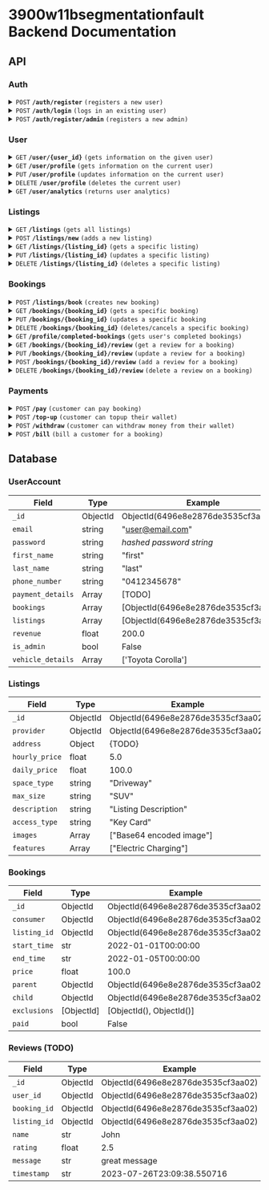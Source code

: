 # 3900w11bsegmentationfault Backend Documentation

## API

### Auth

<details>
  <summary><code>POST</code> <code><b>/auth/register</b></code> <code>(registers a new user)</code></summary>

##### Parameters

> | name             | type | data type | description   |
> |------------------|------|-----------|---------------|
> | Register Details | body | Object    | New User data |
>
> Register Details:
> ```
> {
>     "email": "example@email.com",
>     "password": "example_password"
>     "first_name": "example_first"
>     "last_name": "example_last"
>     "phone_number": "0412345678"
> }
> ```

##### Responses

> | http code | response                      |
> |-----------|-------------------------------|
> | `200`     | `{ "token": str(ObjectId) }`  |
> | `400`     | `{ "error": "_ is required"}` |

</details>

<details>
  <summary><code>POST</code> <code><b>/auth/login</b></code> <code>(logs in an existing user)</code></summary>

##### Parameters

> | name          | type | data type | description     |
> |---------------|------|-----------|-----------------|
> | Login Details | body | Object    | Login User data |
>
> Login Details:
> ```
> {
>     "email": "example@email.com",
>     "password": "example_password"
> }
> ```

##### Responses

> | http code | response                                  |
> |-----------|-------------------------------------------|
> | `200`     | `{ "token": str(ObjectId) }`              |
> | `400`     | `{ "error": "Invalid email or password"}` |

</details>

<details>
  <summary><code>POST</code> <code><b>/auth/register/admin</b></code> <code>(registers a new admin)</code></summary>

##### Parameters

> | name             | type | data type | description   |
> |------------------|------|-----------|---------------|
> | Register Details | body | Object    | New User data |
>
> Register Details:
> ```
> {
>     "email": "example@email.com",
>     "password": "example_password"
>     "first_name": "example_first"
>     "last_name": "example_last"
>     "phone_number": "0412345678"
> }
> ```

##### Responses

> | http code | response                      |
> |-----------|-------------------------------|
> | `200`     | `{ "token": str(ObjectId) }`  |
> | `400`     | `{ "error": "_ is required"}` |

</details>

### User

<details>
  <summary><code>GET</code> <code><b>/user/{user_id}</b></code> <code>(gets information on the given user)</code></summary>

##### Parameters

> | name      | type | data type | description   |
> |-----------|------|-----------|---------------|
> | `user_id` | path | string    | User ObjectId |

##### Responses

> | http code | response                        |
> |-----------|---------------------------------|
> | `200`     | User Data Object                |
> | `400`     | `{ "error": "Invalid user id"}` |
>
> User Data Object:
> ```
> {
>     "_id": "6496e8e2876de3535cf3aa02",
>     "bookings": [],
>     "email": "example@gmail.com",
>     "first_name": "example_first",
>     "last_name": "example_last",
>     "listings": [],
>     "phone_number": "0412345678",
>     "vehicle_details": [],
>     "payment_details": [],
>     "reviews": [],
>     "revenue": 0,
>     "is_admin": False,
>     "rating": 5.0,
> }
> ```

</details>

<details>
  <summary><code>GET</code> <code><b>/user/profile</b></code> <code>(gets information on the current user)</code></summary>

##### Parameters

> | name            | type   | data type | description      |
> |-----------------|--------|-----------|------------------|
> | `Authorization` | header | string    | "Bearer {token}" |

##### Responses

> | http code | response         |
> |-----------|------------------|
> | `200`     | User Data Object |
> | `401`     | `Unauthorized`   |
>
> User Data Object:
> ```
> {
>     "_id": "6496e8e2876de3535cf3aa02",
>     "bookings": [],
>     "email": "example@gmail.com",
>     "first_name": "example_first",
>     "last_name": "example_last",
>     "payment_details": {
>       TODO
>     },
>     "listings": [],
>     "phone_number": [
>         "0412345678"
>     ],
>     "reviews": [],
>     "revenue": 0,
>     "rating": 5.0,
> }
> ```

</details>

<details>
  <summary><code>PUT</code> <code><b>/user/profile</b></code> <code>(updates information on the current user)</code></summary>

##### Parameters

> | name            | type   | data type | description               |
> |-----------------|--------|-----------|---------------------------|
> | `Authorization` | header | string    | "Bearer {token}"          |
> | Update Info     | body   | object    | Information to be updated |
>
> Update Info Example:
> ```
> {
>     "first_name": "new_first_name",
>     "last_name": "new_last_name"
> }
> ```
> _Note: for array typed fields, you must send the whole array to update_

##### Responses

> | http code | response                                       |
> |-----------|------------------------------------------------|
> | `200`     | `{}`                                           |
> | `401`     | `Unauthorized`                                 |
> | `400`     | `{ "error": "Cannot update <key>" }`           |
> | `400`     | `{ "error": "Invalid update key" }`            |
> | `400`     | `{ "error": "Update value has invalid type" }` |

</details>

<details>
  <summary><code>DELETE</code> <code><b>/user/profile</b></code> <code>(deletes the current user)</code></summary>

##### Parameters

> | name            | type   | data type | description               |
> |-----------------|--------|-----------|---------------------------|
> | `Authorization` | header | string    | "Bearer {token}"          |

##### Responses

> | http code | response                                       |
> |-----------|------------------------------------------------|
> | `200`     | `{}`                                           |
> | `401`     | `Unauthorized`                                 |

</details>

<details>
  <summary><code>GET</code> <code><b>/user/analytics</b></code> <code>(returns user analytics)</code></summary>

##### Parameters

> | name            | type   | data type | description               |
> |-----------------|--------|-----------|---------------------------|
> | `Authorization` | header | string    | "Bearer {token}"          |

##### Responses

> | http code | response                                       |
> |-----------|------------------------------------------------|
> | `200`     | `Analytics Body`                               |
> | `401`     | `Unauthorized`                                 |
>
> Update Info Example:
> ```
> {
>     "monthly_revenue": [{
>         "month": 1,
>         "revenue": 100.0
>     }],
>     "bookings_per_listing": [{
>         "listing_id": ObjectId(),
>         "bookings": 2
>     }],
>     "total_bookings": 3
> }
> ```
</details>

### Listings

<details>
  <summary><code>GET</code> <code><b>/listings</b></code> <code>(gets all listings)</code></summary>

##### Parameters

> | name   | type   | data type | description |
> |--------|--------|-----------|-------------|
> | `None` |        |           |             |

##### Responses

> | http code | response                         |
> |-----------|----------------------------------|
> | `200`     | `{ "listings": Listings Array }` |
>
> Listing Details:
> ```
> {
>    listing_id: ....
>    address: {
>        "formatted_address": "Sydney NSW, Australia",
>        "streetNumber": "",
>        "street": "",
>        "city": "",
>        "state": "NSW",
>        "postcode": "",
>        "country": "Australia",
>        "lat": -33.8688197,
>        "lng": 151.2092955,
>        "place_id": "ChIJP3Sa8ziYEmsRUKgyFmh9AQM"
>    },
>    type: 'Carport / Driveway / Garage / Parking Lot',
>    max_vehicle_size: 'Bike / Hatchback / Sedan / 4WD/SUV / Van / Truck',
>    access_type: 'None / Boom Gate / Key / Passcode / Permit / Remote / Ticket / Swipe Card',
>    ev_charging: true / false,
>    description: 'This is a description',
>    instructions: 'This is the instructions',
>    casual_booking: true / false,
>    monthly_booking: true / false,
>    pricing: {
>        "hourly_rate": 100,
>        "monthly_rate": 1000,
>    }
>    photos: [image1, image2, image3]
>    "availability": {
>        "is_24_7": true / false,
>        "start_time": "08:00",
>        "end_time": "17:00",
>        "available_days": ["Monday", "Tuesday", "Wednesday", "Thursday", "Friday", "Saturday", "Sunday"]
>    }
>    "safety_features": ["CCTV", "On-site security", "Well lit"],
>    "amenities": ["Restrooms", "Nearby shopping", "Charging station"],
>    "rating": 0.5,
>    "reviews": [
>        {
>            "_id": ...,
>            "user_id": ...,
>            "booking_id": ...,
>            "listing_id": ...,
>            "name": John,
>            "rating": 2.5,
>            "message": "this is my review",
>            "timestamp": "2023-07-26T23:09:38.550716",
>        }
>    ]
> }
> ```

</details>

<details>
  <summary><code>POST</code> <code><b>/listings/new</b></code> <code>(adds a new listing)</code></summary>

##### Parameters

> | name             | type   | data type | description      |
> |------------------|--------|-----------|------------------|
> | `Authorization`  | header | string    | "Bearer {token}" |
> | New Listing Info | body   | object    | Listing Object   |
>
> Update Info Example:
> ```
> {
>     "address": {
>         TODO
>     },
>     "price": 100,
>     "space_type": "Driveway",
>     "max_size": "SUV",
>     "description": "Listing Description",
>     "access_type": "Key Card",
>     "images": [
>         "Base64 Encoded Image"
>     ],
>     "features": [
>         "Electric Vehicle Charging"
>     ],
> }
> ```

##### Responses

> | http code | response                                   |
> |-----------|--------------------------------------------|
> | `200`     | `{}`                                       |
> | `401`     | `Unauthorized`                             |
> | `400`     | `{ "error": "Valid <field> is required" }` |

</details>

<details>
  <summary><code>GET</code> <code><b>/listings/{listing_id}</b></code> <code>(gets a specific listing)</code></summary>

##### Parameters

> | name         | type  | data type     | description      |
> |--------------|-------|---------------|------------------|
> | `listing_id` | path  | str(ObjectId) | Listing ObjectId |

##### Responses

> | http code | response                            |
> |-----------|-------------------------------------|
> | `200`     | Listing Information Object          |
> | `401`     | `Unauthorized`                      |
> | `400`     | `{ "error": "Invalid listing id" }` |
>
> Listing Info Example:
> ```
> {
>     "_id": str(ObjectId())
>     "provider": str(ObjectId())
>     "address": {
>         TODO
>     },
>     "hourly_price": 5,
>     "daily_price": 120,
>     "space_type": "Driveway",
>     "max_size": "SUV",
>     "description": "Listing Description",
>     "access_type": "Key Card",
>     "images": [
>         "Base64 Encoded Image"
>     ],
>     "features": [
>         "Electric Vehicle Charging"
>     ],
>    "rating": 0.5,
>    "reviews": [
>        {
>            "_id": ...,
>            "user_id": ...,
>            "booking_id": ...,
>            "listing_id": ...,
>            "name": John,
>            "rating": 2.5,
>            "message": "this is my review",
>            "timestamp": "2023-07-26T23:09:38.550716",
>        }
>    ]
> }
> ```

</details>

<details>
  <summary><code>PUT</code> <code><b>/listings/{listing_id}</b></code> <code>(updates a specific listing)</code></summary>

##### Parameters

> | name         | type  | data type     | description      |
> |--------------|-------|---------------|------------------|
> | `listing_id` | path  | str(ObjectId) | Listing ObjectId |
> | Update Info  | body  | Object        | Updating Object  |
>
> Update Info Example:
> ```
> {
>     "daily_price": 6,
>     "space_type": "Garage",
> }
> ```
> _Note: for array typed fields, you must send the whole array to update_

##### Responses

> | http code | response                            |
> |-----------|-------------------------------------|
> | `200`     | `{}`                                |
> | `401`     | `Unauthorized`                      |
> | `400`     | `{ "error": "Invalid listing id" }` |

</details>

<details>
  <summary><code>DELETE</code> <code><b>/listings/{listing_id}</b></code> <code>(deletes a specific listing)</code></summary>

##### Parameters

> | name         | type  | data type     | description      |
> |--------------|-------|---------------|------------------|
> | `listing_id` | path  | str(ObjectId) | Listing ObjectId |

##### Responses

> | http code | response       |
> |-----------|----------------|
> | `200`     | `{}`           |
> | `401`     | `Unauthorized` |

</details>

### Bookings

<details>
  <summary><code>POST</code> <code><b>/listings/book</b></code> <code>(creates new booking)</code></summary>

##### Parameters

> | name             | type | data type | description      |
> |------------------|------|-----------|------------------|
> | Booking Details  | body | Object    | New booking data |
>
> Booking Details:
> ```
> {
>     "consumer": ObjectId(6496e8e2876de3535cf3aa02)
>     "listing_id": ObjectId(6496e8e2876de3535cf3aa02)
>     "start_time": '2022-01-01T00:00:00'
>     "end_time": '2022-01-23T00:00:00'
>     "price": 100.0,
>     "recurring": '' or 'daily' or 'weekly' or 'biweekly' or 'monthly'
> }
> ```

##### Responses

> | http code | response                          |
> |-----------|-----------------------------------|
> | `200`     | `{ "token": str(ObjectId) }`      |
> | `400`     | `{ "error": "_ is required"}`     |
> | `400`     | `{ "error": "Invalid time slot"}` |

</details>

<details>
  <summary><code>GET</code> <code><b>/bookings/{booking_id}</b></code> <code>(gets a specific booking)</code></summary>

##### Parameters

> | name         | type  | data type     | description      |
> |--------------|-------|---------------|------------------|
> | `booking_id` | path  | str(ObjectId) | Booking ObjectId |

##### Responses

> | http code | response                            |
> |-----------|-------------------------------------|
> | `200`     | Booking Information Object          |
> | `401`     | `Unauthorized`                      |
> | `400`     | `{ "error": "Invalid booking id" }` |
>
> Booking Info Example:
>
> ``` Python
> {
>     "_id": str(ObjectId())
>     "consumer": str(ObjectId())
>     "listing_id": str(ObjectId())
>     "start_time": '2022-01-01T00:00:00'
>     "end_time": '2022-01-23T00:00:00'
>     "price": 100.0
>     "parent": str(ObjectId())
>     "child": str(ObjectId())
>     "exclusions": [ObjectId(), ObjectId()]
> }
> ```
>
</details>

<details>
  <summary><code>PUT</code> <code><b>/bookings/{booking_id}</b></code> <code>(updates a specific booking</code></summary>

##### PARAMETERS

> | name         | type  | data type     | description      |
> |--------------|-------|---------------|------------------|
> | `booking_id` | path  | str(ObjectId) | Booking ObjectId |
> | Update Info  | body  | Object        | Updating Object  |
>
> Update Info Example:
>
> ``` Python
> {
>     "price": 200.0
>     "start_time": '2022-01-01T00:00:00'
>     "end_time": '2022-01-03T02:00:00'
> }
> ```

##### Responses

> | http code | response                            |
> |-----------|-------------------------------------|
> | `200`     | `{ 'booking_id': ObjectId() }`      |
> | `401`     | `Unauthorized`                      |
> | `400`     | `{ "error": "Invalid _" }`          |

</details>

<details>
  <summary><code>DELETE</code> <code><b>/bookings/{booking_id}</b></code> <code>(deletes/cancels a specific booking)</code></summary>

##### Parameters

> | name         | type  | data type     | description      |
> |--------------|-------|---------------|------------------|
> | `booking_id` | path  | str(ObjectId) | Booking ObjectId |
> | `data`       | json  | string        | see example      |
>
> Data Info Example:
>
> ``` Python
> {
>       "start_time": '2022-01-01T10:00:00',
>       "end_time": '2022-01-01T11:00:00,
>       "type": 'single' or 'future'
> }
> ```
>
> Type - user wants to either delete a single or future instance

##### Responses

> | http code | response       |
> |-----------|----------------|
> | `200`     | `{}`           |
> | `401`     | `Unauthorized` |

</details>

<details>
  <summary><code>GET</code> <code><b>/profile/completed-bookings</b></code> <code>(gets user's completed bookings)</code></summary>

##### Parameters

> | name            | type   | data type | description               |
> |-----------------|--------|-----------|---------------------------|
> | `Authorization` | header | string    | "Bearer {token}"          |

##### Responses

> | http code | response                    |
> |-----------|-----------------------------|
> | `200`     | `{}` or `[{booking_infos}]` |

</details>

<details>
  <summary><code>GET</code> <code><b>/bookings/{booking_id}/review</b></code> <code>(get a review for a booking)</code></summary>

##### Parameters

> | name         | type  | data type     | description      |
> |--------------|-------|---------------|------------------|
> | `booking_id` | path  | str(ObjectId) | Booking ObjectId |

##### Responses

> | http code | response                                         |
> |-----------|--------------------------------------------------|
> | `200`     | Booking Information Object                       |
> | `401`     | `Unauthorized`                                   |
> | `400`     | `{ "error": "Invalid booking id" }`              |
> | `400`     | `{ "error": "Booking doesn't exist" }`           |
> | `400`     | `{ "error": "Review does not exist" }`           |
>
> Booking Info Example:
>
> ``` Python
> {
>     "_id": ObjectId(),
>     "user_id": ObjectId(),
>     "booking_id": ObjectId(),
>     "listing_id": ObjectId(),
>     "name": John,
>     "rating": 2.5,
>     "message": "this is my review",
>     "timestamp": "2023-07-26T23:09:38.550716",
> }
> ```
>
</details>

<details>
  <summary><code>PUT</code> <code><b>/bookings/{booking_id}/review</b></code> <code>(update a review for a booking)</code></summary>

##### Parameters

> | name         | type  | data type     | description      |
> |--------------|-------|---------------|------------------|
> | `booking_id` | path  | str(ObjectId) | Booking ObjectId |
> | Update Info  | body  | Object        | Updating Object  |
>
> Update Info Example:
> ```
> {
>     "rating": 5,
>     "message": "Updated this is great",
> }
> ```

##### Responses

> | http code | response                                         |
> |-----------|--------------------------------------------------|
> | `200`     | Booking Id                                       |
> | `401`     | `Unauthorized`                                   |
> | `400`     | `{ "error": "Invalid booking id" }`              |
> | `400`     | `{ "error": "Booking doesn't exist" }`           |
> | `400`     | `{ "error": "Review does not exists" }`     |
> | `400`     | `{ "error": "Cannot update key" }`               |
> | `400`     | `{ "error": "Update value has invalid typing" }` |
>
</details>

<details>
  <summary><code>POST</code> <code><b>/bookings/{booking_id}/review</b></code> <code>(add a review for a booking)</code></summary>

##### Parameters

> | name         | type  | data type     | description      |
> |--------------|-------|---------------|------------------|
> | `booking_id` | path  | str(ObjectId) | Booking ObjectId |
> | Review Info  | body  | Object        | Review Body      |
>
> Review Info Example:
> ```
> {
>     "rating": 5,
>     "message": "Updated this is great",
> }
> ```

##### Responses

> | http code | response                                   |
> |-----------|--------------------------------------------|
> | `200`     | Booking Id                                 |
> | `401`     | `Unauthorized`                             |
> | `400`     | `{ "error": "Invalid booking id" }`        |
> | `400`     | `{ "error": "Booking doesn't exist" }`     |
> | `400`     | `{ "error": "Review already exists" }`     |
> | `400`     | `{ "error": "Valid rating is required" }`  |
> | `400`     | `{ "error": "Valid message is required" }` |
>
</details>

<details>
  <summary><code>DELETE</code> <code><b>/bookings/{booking_id}/review</b></code> <code>(delete a review on a booking)</code></summary>

##### Parameters

> | name         | type  | data type     | description      |
> |--------------|-------|---------------|------------------|
> | `booking_id` | path  | str(ObjectId) | Booking ObjectId |
> | Empty Body   | body  | Object        | Body             |
>
_An empty body may be required if `415 Unsupported Media Type` error occurs_

##### Responses

> | http code | response                                |
> |-----------|-----------------------------------------|
> | `200`     | Booking Id                              |
> | `401`     | `Unauthorized`                          |
> | `400`     | `{ "error": "Invalid booking id" }`     |
> | `400`     | `{ "error": "Booking doesn't exist" }`  |
> | `400`     | `{ "error": "Review does not exists" }` |
>
</details>

### Payments

<details>
  <summary><code>POST</code> <code><b>/pay</b></code> <code>(customer can pay booking)</code></summary>

##### Parameters

> | name          | type     | data type | description         |
> |---------------|----------|-----------|---------------------|
> | `bill_id`     | path     | ObjectId  | bill id             |
> | `use_wallet`  | body     | bool      | pay through wallet? |

##### Responses

> | http code | response                                             |
> |-----------|------------------------------------------------------|
> | `200`     | { amount_received: x } for listing provider          |
> | `401`     | `Unauthorized`                                       |
> | `400`     | `{ "error": "Valid bill id is required" }            |
> | `400`     | `{ "error": "Valid payment option is required" }`    |
> | `400`     | `{ "error": "Incorrect user is paying" }`            |
> | `400`     | `{ "error": "Wallet does not have enough balance" }` |

</details>

<details>
  <summary><code>POST</code> <code><b>/top-up</b></code> <code>(customer can topup their wallet)</code></summary>

##### Parameters

> | name          | type     | data type | description         |
> |---------------|----------|-----------|---------------------|
> | `user_id`     | header   | ObjectId  | user id             |
> | `amt`         | body     | float     | amount to topup     |


##### Responses

> | http code | response                                             |
> |-----------|------------------------------------------------------|
> | `200`     |                                                      |
> | `400`     | `{ "error": "Valid user id is required" }            |
> | `400`     | `{ "error": "Valid amount is required" }`            |
> | `400`     | `{ "error": "Wallet does not have enough balance" }` |

</details>

<details>
  <summary><code>POST</code> <code><b>/withdraw</b></code> <code>(customer can withdraw money from their wallet)</code></summary>

##### Parameters

> | name          | type     | data type | description         |
> |---------------|----------|-----------|---------------------|
> | `user_id`     | header   | ObjectId  | user id             |
> | `amt`         | body     | float     | amount to withdraw  |


##### Responses

> | http code | response                                             |
> |-----------|------------------------------------------------------|
> | `200`     |                                                      |
> | `400`     | `{ "error": "Valid user id is required" }            |
> | `400`     | `{ "error": "Valid amount is required" }`            |
> | `400`     | `{ "error": "Wallet does not have enough balance" }` |

</details>

<details>
  <summary><code>POST</code> <code><b>/bill</b></code> <code>(bill a customer for a booking)</code></summary>

##### Parameters

> | name          | type     | data type | description         |
> |---------------|----------|-----------|---------------------|
> | `booking_id`  | body     | ObjectId  | booking id          |

##### Responses

> | http code | response                                             |
> |-----------|------------------------------------------------------|
> | `200`     |                                                      |
> | `400`     | `{ "error": "User does not exist in system" }        |
> | `400`     | `{ "error": "Valid booking is required" }`           |

</details>


## Database

### UserAccount

| Field                 | Type     | Example                              |
| --------------------- | -------- | ------------------------------------ |
| `_id`                 | ObjectId | ObjectId(6496e8e2876de3535cf3aa02)   |
| `email`               | string   | "user@email.com"                     |
| `password`            | string   | _hashed password string_             |
| `first_name`          | string   | "first"                              |
| `last_name`           | string   | "last"                               |
| `phone_number`        | string   | "0412345678"                         |
| `payment_details`     | Array    | [TODO]                               |
| `bookings`            | Array    | [ObjectId(6496e8e2876de3535cf3aa02)] |
| `listings`            | Array    | [ObjectId(6496e8e2876de3535cf3aa02)] |
| `revenue`             | float    | 200.0                                |
| `is_admin`            | bool     | False                                |
| `vehicle_details`     | Array    | ['Toyota Corolla']                   |

### Listings

| Field           | Type     | Example                            |
| -------------   | -------- | -----------------------------------|
| `_id`           | ObjectId | ObjectId(6496e8e2876de3535cf3aa02) |
| `provider`      | ObjectId | ObjectId(6496e8e2876de3535cf3aa02) |
| `address`       | Object   | {TODO}                             |
| `hourly_price`  | float    | 5.0                                |
| `daily_price`   | float    | 100.0                              |
| `space_type`    | string   | "Driveway"                         |
| `max_size`      | string   | "SUV"                              |
| `description`   | string   | "Listing Description"              |
| `access_type`   | string   | "Key Card"                         |
| `images`        | Array    | ["Base64 encoded image"]           |
| `features`      | Array    | ["Electric Charging"]              |

### Bookings

| Field         | Type       | Example                            |
| ------------- | ---------- | -----------------------------------|
| `_id`         | ObjectId   | ObjectId(6496e8e2876de3535cf3aa02) |
| `consumer`    | ObjectId   | ObjectId(6496e8e2876de3535cf3aa02) |
| `listing_id`  | ObjectId   | ObjectId(6496e8e2876de3535cf3aa02) |
| `start_time`  | str        | 2022-01-01T00:00:00                |
| `end_time`    | str        | 2022-01-05T00:00:00                |
| `price`       | float      | 100.0                              |
| `parent`      | ObjectId   | ObjectId(6496e8e2876de3535cf3aa02) |
| `child`       | ObjectId   | ObjectId(6496e8e2876de3535cf3aa02) |
| `exclusions`  | [ObjectId] | [ObjectId(), ObjectId()]           |
| `paid`        | bool       | False                              |

### Reviews (TODO)

| Field        | Type      | Example                            |
| -------------| ----------| -----------------------------------|
| `_id`        | ObjectId  | ObjectId(6496e8e2876de3535cf3aa02) |
| `user_id`    | ObjectId  | ObjectId(6496e8e2876de3535cf3aa02) |
| `booking_id` | ObjectId  | ObjectId(6496e8e2876de3535cf3aa02) |
| `listing_id` | ObjectId  | ObjectId(6496e8e2876de3535cf3aa02) |
| `name`       | str       | John                               |
| `rating`     | float     | 2.5                                |
| `message`    | str       | great message                      |
| `timestamp`  | str       | 2023-07-26T23:09:38.550716         |
